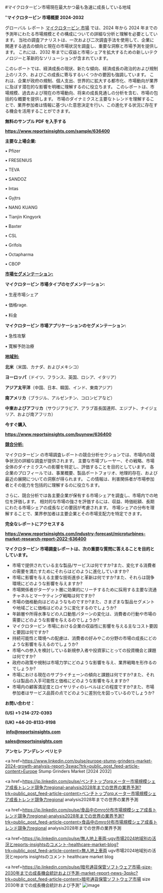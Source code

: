 #マイクロタービン市場現在最大かつ最も急速に成長している地域

"<strong>マイクロタービン 市場概要 2024-2032</strong>

グローバル レポート <a href=https://www.reportsinsights.com/sample/636400>マイクロタービン 市場</a> では、2024 年から 2024 年までの予測年にわたる市場規模とその構成についての詳細な分析と理解を必要としています。 当社の調査アナリストは、一次および二次調査手法を使用して、企業に関連する過去の傾向と現在の市場状況を調査し、重要な洞察と市場予測を提供します。 これには、2032 年までに収益と市場シェアを拡大​​するための新しいテクノロジーと革新的なソリューションが含まれています。

このレポートでは、経済成長の現状、新たな傾向、経済成長の政治的および規制上のリスク、およびこの成長に寄与するいくつかの要因も強調しています。 これは、企業が政府の規制、個人支出、世界的に拡大する都市化、市場動向が業界に及ぼす潜在的な影響を明確に理解するのに役立ちます。 このレポートは、市場規模、過去および現在の市場動向、将来の成長見通しの分析を含む、市場の包括的な概要を提供します。 市場のダイナミクスと主要なトレンドを理解することで、業界参加者は情報に基づいた意思決定を行い、この進化する状況に存在する機会を活用することができます。

<strong><b>無料のサンプル PDF を入手する</b></strong>

<a href=https://www.reportsinsights.com/sample/636400><strong><u>https://www.reportsinsights.com/sample/636400</u></strong></a>

<strong>主要な上場企業:</strong>

• Pfizer

• FRESENIUS

• TEVA

• SANDOZ

• Intas

• Gyjtrs

• NANG KUANG

• Tianjin Kingyork

• Baxter

• CSL

• Grifols

• Octapharma

• CBOP

<strong><u>市場セグメンテーション</u></strong><strong><u>:</u></strong>

<strong>マイクロタービン 市場タイプのセグメンテーション:</strong>

• 生産市場シェア

• 価格rage.

• 料金

<strong>マイクロタービン 市場アプリケーションのセグメンテーション:</strong>

• 急性攻撃

• 寛解予防治療

<strong><u>地域別</u></strong><strong><u>:</u></strong>

<strong>北米</strong>（米国、カナダ、およびメキシコ）

<strong>ヨーロッパ</strong>（ドイツ、フランス、英国、ロシア、イタリア）

<strong>アジア太平洋</strong>（中国、日本、韓国、インド、東南アジア）

<strong>南アメリカ</strong>（ブラジル、アルゼンチン、コロンビアなど）

<strong>中東およびアフリカ</strong>（サウジアラビア、アラブ首長国連邦、エジプト、ナイジェリア、および南アフリカ）

<strong>今すぐ購入</strong>

<a href=https://www.reportsinsights.com/buynow/636400><strong><u>https://www.reportsinsights.com/buynow/636400</u></strong></a>

<strong><u>競合分析:</u></strong>

マイクロタービン の市場調査レポートの競合分析セクションでは、市場内の競争状況の詳細な調査が提供されます。 主要な市場プレーヤー、その戦略、市場全体のダイナミクスへの影響を特定し、評価することを目的としています。 各企業のプロフィールでは、事業概要、製品ポートフォリオ、地理的存在、および最近の展開についての洞察が得られます。 この情報は、利害関係者が市場参加者とその能力を包括的に理解するのに役立ちます。

さらに、競合分析では各主要企業が保有する市場シェアを調査し、市場内での地位を評価します。 相対的な市場の強さを評価するには、収益、時価総額、長期にわたる市場シェアの成長などの要因が考慮されます。 市場シェアの分布を理解することで、業界参加者は主要企業とその市場支配力を特定できます。

<strong>完全なレポートにアクセスする</strong>

<a href=https://www.reportsinsights.com/industry-forecast/microturbines-market-research-report-2022-636400><strong><u><b>https://www.reportsinsights.com/industry-forecast/microturbines-market-research-report-2022-636400</b></u></strong></a>

<strong><b>マイクロタービン 市場調査レポートは、次の重要な質問に答えることを目的としています。</b></strong>
<ul>
  <li>市場で提供されている主な製品/サービスは何ですか?また、変化する消費者の需要を満たすためにそれらはどのように進化していますか?</li>
  <li>市場に影響を与える主要な技術進歩と革新は何ですか?また、それらは競争環境にどのような影響を与えますか?</li>
  <li>市場関係者がターゲット層に効果的にリーチするために採用する主要な流通チャネルとマーケティング戦略は何ですか?</li>
  <li>市場の価格動向はどのようなものですか?また、さまざまな製品セグメントや地域ごとに価格はどのように変化するのでしょうか?</li>
  <li>年齢層や所得水準などの人口動態パターンの変化は、消費者の行動や市場の需要にどのような影響を与えるのでしょうか?</li>
  <li>マイクロタービン 市場における企業の収益性に影響を与える主なコスト要因と要因は何ですか?</li>
  <li>持続可能性と環境への配慮は、消費者の好みやこの分野の市場の成長にどのような影響を与えるのでしょうか?</li>
  <li>市場への参入を検討している新規参入者や投資家にとっての投資機会と課題は何ですか?</li>
  <li>政府の政策や規制は市場力学にどのような影響を与え、業界戦略を形作るのでしょうか?</li>
  <li>市場における現在のサプライチェーンの傾向と課題は何ですか?また、それらは製品の入手可能性と価格にどのような影響を与えますか?</li>
  <li>市場内の顧客満足度とロイヤリティのレベルはどの程度ですか?また、市場参加者はサービス品質の点でどのように差別化を図っているのでしょうか?</li>
</ul>
<strong>お問い合わせ：</strong>

<strong>(US) +1-214-272-0393</strong>

<strong>(UK) +44-20-8133-9198</strong>

<strong> </strong><a href=info@reportsinsights.com><strong><u>info@reportsinsights.com</u></strong></a>

<a href=sales@reportsinsights.com><strong><u>sales@reportsinsights.com</u></strong></a>

<strong>アンセレ アンデレン ベリヒテ</strong>

<a href=https://www.linkedin.com/pulse/europe-stump-grinders-market-2024-growth-analysis-report-3swac?trk=public_post_feed-article-content>Europe Stump Grinders Market [2024 2032]</a>

<a href=https://jp.linkedin.com/pulse/ベンチトップorpメーター市場規模シェア成長トレンド競争力regional-analysis2028年までの世界の業界予測?trk=public_post_feed-article-content>ベンチトップorpメーター市場規模シェア成長トレンド競争力regional analysis2028年までの世界の業界予測</a>

<a href=https://jp.linkedin.com/pulse/食品中のmro分布市場規模シェア成長トレンド競争力regional-analysis2028年までの世界の業界予測?trk=public_post_feed-article-content>食品中のmro分布市場規模シェア成長トレンド競争力regional analysis2028年までの世界の業界予測</a>

<a href=https://jp.linkedin.com/pulse/無人地上車両-ugv市場2024地域別の活況とreports-insightsのコメント-healthcare-market-blog?trk=public_post_feed-article-content>無人地上車両 ugv市場2024地域別の活況とreports insightsのコメント healthcare market blog</a>

<a href=https://jp.linkedin.com/pulse/暗号通貨保管ソフトウェア市場-size-2030年までの成長機会統計および予測-market-report-news-3qskc?trk=public_post_feed-article-content>暗号通貨保管ソフトウェア市場 size 2030年までの成長機会統計および予測</a>"
![image](https://github.com/ahaan12367/RIMarket24/assets/158471582/0674f7e4-948b-4263-bd58-a8e63b4936b4)
